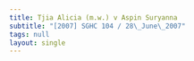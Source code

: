 ```yaml
---
title: Tjia Alicia (m.w.) v Aspin Suryanna
subtitle: "[2007] SGHC 104 / 28\_June\_2007"
tags: null
layout: single
---
```


